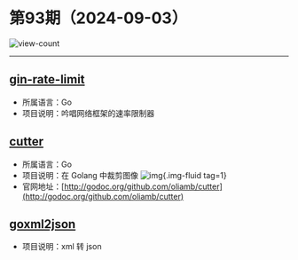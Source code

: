 # 第93期（2024-09-03）

![view-count](https://count.getloli.com/@xiaoxuan6-weekly-20240903)

---
## [gin-rate-limit](https://github.com/JGLTechnologies/gin-rate-limit)
- 所属语言：Go
- 项目说明：吟唱网络框架的速率限制器

## [cutter](https://github.com/oliamb/cutter)
- 所属语言：Go
- 项目说明：在 Golang 中裁剪图像
![img](https://mirror.ghproxy.com/https://raw.githubusercontent.com/xiaoxuan6/weekly/main/docs/static/images/2024-09-03/1725337737.png){.img-fluid tag=1}
- 官网地址：[http://godoc.org/github.com/oliamb/cutter](http://godoc.org/github.com/oliamb/cutter)

## [goxml2json](https://github.com/basgys/goxml2json)
- 项目说明：xml 转 json
